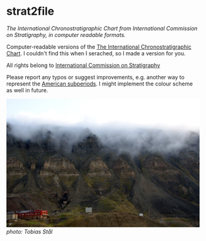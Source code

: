 # strat2file

_The International Chronostratigraphic Chart from International Commission on Stratigraphy, in computer readable formats._

Computer-readable versions of the [The International Chronostratigraphic Chart](http://www.stratigraphy.org/ICSchart/ChronostratChart2018-08.jpg). I couldn't find this when I serached, so I made a version for you. 

All rights belong to [International Commission on Stratigraphy](http://www.stratigraphy.org)

Please report any typos or suggest improvements, e.g. another way to represent the [American subperiods](https://en.wikipedia.org/wiki/Mississippian_(geology)). I might implement the colour scheme as well in future.

![Stratigraphy, Svalbard](https://github.com/TobbeTripitaka/strat2file/blob/master/fig/strat_img.jpg?raw=true)
_photo: Tobias Stål_
